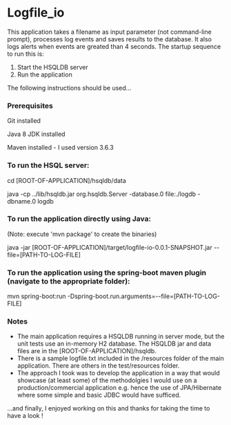 # Logfile_io
 
This application takes a filename as input parameter (not command-line prompt), processes log events and saves results to the database. It also logs alerts when events are greated than 4 seconds. The startup sequence to run this is:
1) Start the HSQLDB server
2) Run the application

The following instructions should be used...

### Prerequisites

Git installed

Java 8 JDK installed

Maven installed - I used version 3.6.3



### To run the HSQL server:

cd [ROOT-OF-APPLICATION]/hsqldb/data

java -cp ../lib/hsqldb.jar org.hsqldb.Server -database.0 file:./logdb -dbname.0 logdb


### To run the application directly using Java:

(Note: execute 'mvn package' to create the binaries)

java -jar [ROOT-OF-APPLICATION]/target/logfile-io-0.0.1-SNAPSHOT.jar --file=[PATH-TO-LOG-FILE]


### To run the application using the spring-boot maven plugin (navigate to the appropriate folder):

mvn spring-boot:run -Dspring-boot.run.arguments=--file=[PATH-TO-LOG-FILE]



### Notes
* The main application requires a HSQLDB running in server mode, but the unit tests use an in-memory H2 database. The HSQLDB jar and data files are in the [ROOT-OF-APPLICATION]/hsqldb.
* There is a sample logfile.txt included in the /resources folder of the main application. There are others in the test/resources folder.
* The approach I took was to develop the application in a way that would showcase (at least some) of the methodolgies I would use on a production/commercial application e.g. hence the use of JPA/Hibernate where some simple and basic JDBC would have sufficed.

...and finally, I enjoyed working on this and thanks for taking the time to have a look !